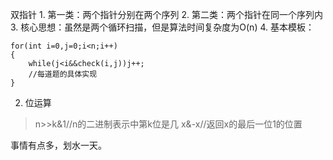 双指针
	1. 第一类：两个指针分别在两个序列
	2. 第二类：两个指针在同一个序列内
	3. 核心思想：虽然是两个循环扫描，但是算法时间复杂度为O(n)
	4. 基本模板：
		
```
for(int i=0,j=0;i<n;i++)
{
	while(j<i&&check(i,j))j++;
	//每道题的具体实现
}
```
2. 位运算
> 	n>>k&1//n的二进制表示中第k位是几
> 	x&-x//返回x的最后一位1的位置


事情有点多，划水一天。
